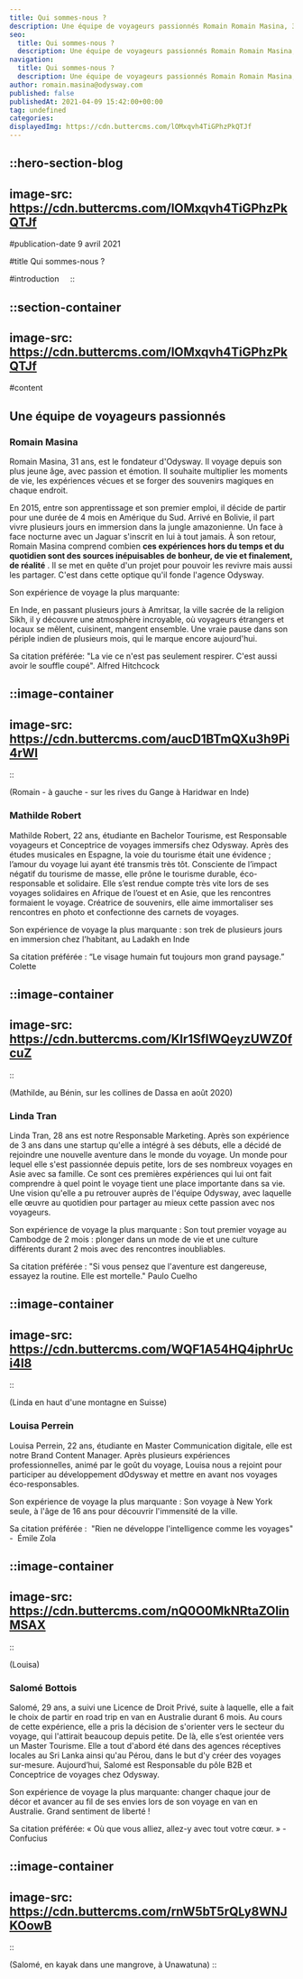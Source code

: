 ```yaml
---
title: Qui sommes-nous ?
description: Une équipe de voyageurs passionnés Romain Romain Masina, 30 ans est le fondateur d'Odysway. Il voyage depuis son plus jeune âge, avec passion et émotion. Il souhaite multiplier les moments de vie, les expériences vécues et se forger des souvenirs magiques en chaque endroit. En 2015, entre son apprentissage et ...
seo:
  title: Qui sommes-nous ?
  description: Une équipe de voyageurs passionnés Romain Romain Masina, 30 ans est le fondateur d'Odysway. Il voyage depuis son plus jeune âge, avec passio
navigation:
  title: Qui sommes-nous ?
  description: Une équipe de voyageurs passionnés Romain Romain Masina, 30 ans est le fondateur d'Odysway. Il voyage depuis son plus jeune âge, avec passion et émotion. Il souhaite multiplier les moments de vie, les expériences vécues et se forger des souvenirs magiques en chaque endroit. En 2015, entre son apprentissage et ...
author: romain.masina@odysway.com
published: false
publishedAt: 2021-04-09 15:42:00+00:00
tag: undefined
categories: 
displayedImg: https://cdn.buttercms.com/lOMxqvh4TiGPhzPkQTJf
---
```


::hero-section-blog
---
image-src: https://cdn.buttercms.com/lOMxqvh4TiGPhzPkQTJf
---
#publication-date
9 avril 2021

#title
Qui sommes-nous ?

#introduction
   
::

::section-container
---
image-src: https://cdn.buttercms.com/lOMxqvh4TiGPhzPkQTJf
---
#content
## Une équipe de voyageurs passionnés 

### Romain Masina

Romain Masina, 31 ans, est le fondateur d'Odysway. Il voyage depuis son plus jeune âge, avec passion et émotion. Il souhaite multiplier les moments de vie, les expériences vécues et se forger des souvenirs magiques en chaque endroit. 

En 2015, entre son apprentissage et son premier emploi, il décide de partir pour une durée de 4 mois en Amérique du Sud. Arrivé en Bolivie, il part vivre plusieurs jours en immersion dans la jungle amazonienne. Un face à face nocturne avec un Jaguar s'inscrit en lui à tout jamais. À son retour, Romain Masina comprend combien **ces expériences hors du temps et du quotidien sont des sources inépuisables de bonheur, de vie et finalement, de réalité** . Il se met en quête d'un projet pour pouvoir les revivre mais aussi les partager. C'est dans cette optique qu'il fonde l'agence Odysway.

Son expérience de voyage la plus marquante: 

En Inde, en passant plusieurs jours à Amritsar, la ville sacrée de la religion Sikh, il y découvre une atmosphère incroyable, où voyageurs étrangers et locaux se mêlent, cuisinent, mangent ensemble. Une vraie pause dans son périple indien de plusieurs mois, qui le marque encore aujourd'hui. 

Sa citation préférée: "La vie ce n'est pas seulement respirer. C'est aussi avoir le souffle coupé". Alfred Hitchcock

::image-container
---
image-src: https://cdn.buttercms.com/aucD1BTmQXu3h9Pi4rWl
---
::

(Romain - à gauche - sur les rives du Gange à Haridwar en Inde)

### **Mathilde Robert**

Mathilde Robert, 22 ans, étudiante en Bachelor Tourisme, est Responsable voyageurs et Conceptrice de voyages immersifs chez Odysway. Après des études musicales en Espagne, la voie du tourisme était une évidence ; l’amour du voyage lui ayant été transmis très tôt. Consciente de l’impact négatif du tourisme de masse, elle prône le tourisme durable, éco-responsable et solidaire. Elle s’est rendue compte très vite lors de ses voyages solidaires en Afrique de l’ouest et en Asie, que les rencontres formaient le voyage. Créatrice de souvenirs, elle aime immortaliser ses rencontres en photo et confectionne des carnets de voyages. 

Son expérience de voyage la plus marquante : son trek de plusieurs jours en immersion chez l'habitant, au Ladakh en Inde 

Sa citation préférée : “Le visage humain fut toujours mon grand paysage.” Colette

::image-container
---
image-src: https://cdn.buttercms.com/KIr1SfIWQeyzUWZ0fcuZ
---
::

(Mathilde, au Bénin, sur les collines de Dassa en août 2020)

### **Linda Tran**

Linda Tran, 28 ans est notre Responsable Marketing. Après son expérience de 3 ans dans une startup qu'elle a intégré à ses débuts, elle a décidé de rejoindre une nouvelle aventure dans le monde du voyage. Un monde pour lequel elle s'est passionnée depuis petite, lors de ses nombreux voyages en Asie avec sa famille. Ce sont ces premières expériences qui lui ont fait comprendre à quel point le voyage tient une place importante dans sa vie. Une vision qu'elle a pu retrouver auprès de l'équipe Odysway, avec laquelle elle œuvre au quotidien pour partager au mieux cette passion avec nos voyageurs.

Son expérience de voyage la plus marquante : Son tout premier voyage au Cambodge de 2 mois : plonger dans un mode de vie et une culture différents durant 2 mois avec des rencontres inoubliables.

Sa citation préférée : "Si vous pensez que l'aventure est dangereuse, essayez la routine. Elle est mortelle." Paulo Cuelho

::image-container
---
image-src: https://cdn.buttercms.com/WQF1A54HQ4iphrUci4I8
---
::

(Linda en haut d'une montagne en Suisse)

### **Louisa Perrein**

Louisa Perrein, 22 ans, étudiante en Master Communication digitale, elle est notre Brand Content Manager. Après plusieurs expériences professionnelles, animé par le goût du voyage, Louisa nous a rejoint pour participer au développement dOdysway et mettre en avant nos voyages éco-responsables.

Son expérience de voyage la plus marquante : Son voyage à New York seule, à l'âge de 16 ans pour découvrir l'immensité de la ville. 

Sa citation préférée :  "Rien ne développe l'intelligence comme les voyages" -  Émile Zola

::image-container
---
image-src: https://cdn.buttercms.com/nQ0O0MkNRtaZOIinMSAX
---
::

(Louisa)

### **Salomé Bottois**

Salomé, 29 ans, a suivi une Licence de Droit Privé, suite à laquelle, elle a fait le choix de partir en road trip en van en Australie durant 6 mois. Au cours de cette expérience, elle a pris la décision de s'orienter vers le secteur du voyage, qui l'attirait beaucoup depuis petite. De là, elle s’est orientée vers un Master Tourisme. Elle a tout d'abord été dans des agences réceptives locales au Sri Lanka ainsi qu'au Pérou, dans le but d'y créer des voyages sur-mesure. Aujourd’hui, Salomé est Responsable du pôle B2B et Conceptrice de voyages chez Odysway.

Son expérience de voyage la plus marquante: changer chaque jour de décor et avancer au fil de ses envies lors de son voyage en van en Australie. Grand sentiment de liberté !

Sa citation préférée: « Où que vous alliez, allez-y avec tout votre cœur. » - Confucius

::image-container
---
image-src: https://cdn.buttercms.com/rnW5bT5rQLy8WNJKOowB
---
::

(Salomé, en kayak dans une mangrove, à Unawatuna)
::
